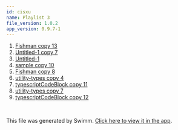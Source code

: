 ```yaml
---
id: cisxu
name: Playlist 3
file_version: 1.0.2
app_version: 0.9.7-1
---
```


<!-- Steps - Do not remove this comment -->
1. [Fishman copy 13](fishman-copy-13.zh531.sw.md)
2. [Untitled-1 copy 7](untitled-1-copy-7.zifnn.sw.md)
3. [Untitled-1](untitled-1.zmuvn.sw.md)
4. [sample copy 10](sample-copy-10.zc3n4.sw.md)
5. [Fishman copy 8](fishman-copy-8.z0hf5.sw.md)
6. [utility-types copy 4](utility-types-copy-4.zzlyf.sw.md)
7. [typescriptCodeBlock copy 11](typescriptcodeblock-copy-11.x9one.sw.md)
8. [utility-types copy 7](utility-types-copy-7.xmm25.sw.md)
9. [typescriptCodeBlock copy 12](typescriptcodeblock-copy-12.ye8wn.sw.md)


<br/>

This file was generated by Swimm. [Click here to view it in the app](http://localhost:5001/repos/Z2l0aHViJTNBJTNBVGVzdFJlcG8xJTNBJTNBU2hhdWxBbXJhblM=/playlists/cisxu).